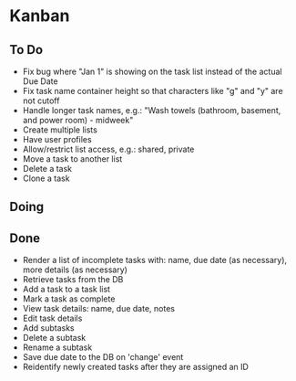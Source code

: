 # Kanban

## To Do
- Fix bug where "Jan 1" is showing on the task list instead of the actual Due Date
- Fix task name container height so that characters like "g" and "y" are not cutoff
- Handle longer task names, e.g.: "Wash towels (bathroom, basement, and power room) - midweek"
- Create multiple lists
- Have user profiles
- Allow/restrict list access, e.g.: shared, private
- Move a task to another list
- Delete a task
- Clone a task

## Doing

## Done
- Render a list of incomplete tasks with: name, due date (as necessary), more details (as necessary)
- Retrieve tasks from the DB
- Add a task to a task list
- Mark a task as complete
- View task details: name, due date, notes
- Edit task details
- Add subtasks
- Delete a subtask
- Rename a subtask
- Save due date to the DB on 'change' event
- Reidentify newly created tasks after they are assigned an ID
